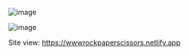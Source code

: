 ![image](https://github.com/ClassyJuhi/Rock-Paper-Scissors/assets/103419567/1b4405f3-3ca2-4b4b-a4a6-f0ccf0ddaf00)

![image](https://github.com/ClassyJuhi/Rock-Paper-Scissors/assets/103419567/2adf53e7-7dcc-4049-a344-45c1149dd342)


Site view: https://wwwrockpaperscissors.netlify.app
